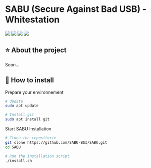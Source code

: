 # SABU (Secure Against Bad USB) - Whitestation
<a target="_blank" href="https://github.com/SABU-BSI/SABU"><img src="https://img.shields.io/github/contributors/SABU-BSI/SABU" /></a> <a target="_blank" href="https://github.com/SABU-BSI/SABU"><img src="https://img.shields.io/github/last-commit/SABU-BSI/SABU" /></a> <a target="_blank" href="https://github.com/SABU-BSI/SABU"><img src="https://img.shields.io/github/directory-file-count/SABU-BSI/SABU" /></a> <a target="_blank" href="https://github.com/SABU-BSI/SABU"><img src="https://img.shields.io/github/repo-size/SABU-BSI/SABU" /></a>

## ⭐ About the project
Soon...

## 🔧 How to install
Prepare your environnement
```bash
# Update
sudo apt update

# Install git
sudo apt install git
```

Start SABU Installation
```bash
# Clone the repositorie
git clone https://github.com/SABU-BSI/SABU.git
cd SABU

# Run the installation script
./install.sh
```
